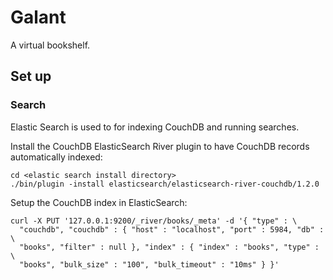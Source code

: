 # Galant

A virtual bookshelf.

## Set up

### Search

Elastic Search is used to for indexing CouchDB and running searches.

Install the CouchDB ElasticSearch River plugin to have CouchDB records
automatically indexed:

```
cd <elastic search install directory>
./bin/plugin -install elasticsearch/elasticsearch-river-couchdb/1.2.0
```

Setup the CouchDB index in ElasticSearch:

```
curl -X PUT '127.0.0.1:9200/_river/books/_meta' -d '{ "type" : \
  "couchdb", "couchdb" : { "host" : "localhost", "port" : 5984, "db" : \
  "books", "filter" : null }, "index" : { "index" : "books", "type" : \
  "books", "bulk_size" : "100", "bulk_timeout" : "10ms" } }'
```
